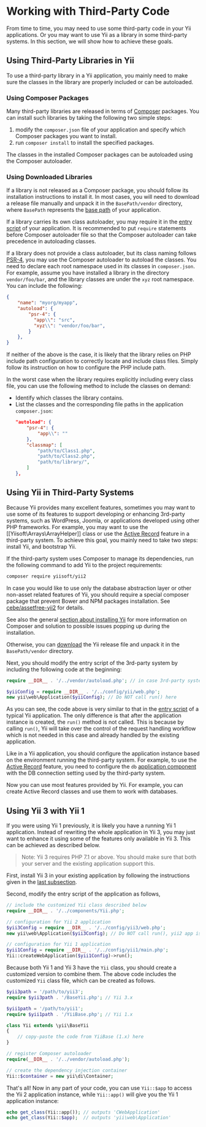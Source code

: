 Working with Third-Party Code
=============================

From time to time, you may need to use some third-party code in your Yii applications. Or you may want to
use Yii as a library in some third-party systems. In this section, we will show how to achieve these goals.


Using Third-Party Libraries in Yii <span id="using-libs-in-yii"></span>
----------------------------------

To use a third-party library in a Yii application, you mainly need to make sure the classes in the library
are properly included or can be autoloaded.

### Using Composer Packages <span id="using-composer-packages"></span>

Many third-party libraries are released in terms of [Composer](https://getcomposer.org/) packages.
You can install such libraries by taking the following two simple steps:

1. modify the `composer.json` file of your application and specify which Composer packages you want to install.
2. run `composer install` to install the specified packages.

The classes in the installed Composer packages can be autoloaded using the Composer autoloader.

### Using Downloaded Libraries <span id="using-downloaded-libs"></span>

If a library is not released as a Composer package, you should follow its installation instructions to install it.
In most cases, you will need to download a release file manually and unpack it in the `BasePath/vendor` directory,
where `BasePath` represents the [base path](structure-applications.md#basePath) of your application.

If a library carries its own class autoloader, you may require it in the [entry script](structure-entry-scripts.md)
of your application. It is recommended to put `require` statements before Composer autoloader file so that
the Composer autoloader can take precedence in autoloading classes.

If a library does not provide a class autoloader, but its class naming follows [PSR-4](http://www.php-fig.org/psr/psr-4/),
you may use the Composer autoloader to autoload the classes. You need to declare each root namespace used in its classes
in `composer.json`. For example,
assume you have installed a library in the directory `vendor/foo/bar`, and the library classes are under
the `xyz` root namespace. You can include the following:

```json
{
    "name": "myorg/myapp",
    "autoload": {
        "psr-4": {
          "app\\": "src",
          "xyz\\": "vendor/foo/bar",          
        }
    },
}
```

If neither of the above is the case, it is likely that the library relies on PHP include path configuration to
correctly locate and include class files. Simply follow its instruction on how to configure the PHP include path.

In the worst case when the library requires explicitly including every class file, you can use the following method
to include the classes on demand:

* Identify which classes the library contains.
* List the classes and the corresponding file paths in the application `composer.json`:
  ```json
  "autoload": {
      "psr-4": {
          "app\\": ""
      },
      "classmap": [
          "path/to/Class1.php",
          "path/to/Class2.php",
          "path/to/library/",
      ]
  },
  ```


Using Yii in Third-Party Systems <span id="using-yii-in-others"></span>
--------------------------------

Because Yii provides many excellent features, sometimes you may want to use some of its features to support
developing or enhancing 3rd-party systems, such as WordPress, Joomla, or applications developed using other PHP
frameworks. For example, you may want to use the [[Yiisoft\Arrays\ArrayHelper]] class or use the
[Active Record](db-active-record.md) feature in a third-party system. To achieve this goal, you mainly need to
take two steps: install Yii, and bootstrap Yii.

If the third-party system uses Composer to manage its dependencies, run the following command to add Yii
to the project requirements:

```bash
composer require yiisoft/yii2
```

In case you would like to use only the database abstraction layer or other non-asset related features of Yii,
you should require a special composer package that prevent Bower and NPM packages installation. See 
[cebe/assetfree-yii2](https://github.com/cebe/assetfree-yii2) for details.

See also the general [section about installing Yii](start-installation.md#installing-via-composer) for more information
on Composer and solution to possible issues popping up during the installation.

Otherwise, you can [download](http://www.yiiframework.com/download/) the Yii release file and unpack it in
the `BasePath/vendor` directory.

Next, you should modify the entry script of the 3rd-party system by including the following code at the beginning:

```php
require __DIR__ . '/../vendor/autoload.php'; // in case 3rd-party system doesn't use Composer

$yiiConfig = require __DIR__ . '/../config/yii/web.php';
new yii\web\Application($yiiConfig); // Do NOT call run() here
```

As you can see, the code above is very similar to that in the [entry script](structure-entry-scripts.md) of
a typical Yii application. The only difference is that after the application instance is created, the `run()` method
is not called. This is because by calling `run()`, Yii will take over the control of the request handling workflow
which is not needed in this case and already handled by the existing application.

Like in a Yii application, you should configure the application instance based on the environment running
the third-party system. For example, to use the [Active Record](db-active-record.md) feature, you need to configure
the `db` [application component](structure-application-components.md) with the DB connection setting used by the third-party system.

Now you can use most features provided by Yii. For example, you can create Active Record classes and use them
to work with databases.


Using Yii 3 with Yii 1 <span id="using-both-yii2-yii1"></span>
----------------------

If you were using Yii 1 previously, it is likely you have a running Yii 1 application. Instead of rewriting
the whole application in Yii 3, you may just want to enhance it using some of the features only available in Yii 3.
This can be achieved as described below.

> Note: Yii 3 requires PHP 7.1 or above. You should make sure that both your server and the existing application
> support this.

First, install Yii 3 in your existing application by following the instructions given in the [last subsection](#using-yii-in-others).

Second, modify the entry script of the application as follows,

```php
// include the customized Yii class described below
require __DIR__ . '/../components/Yii.php';

// configuration for Yii 2 application
$yii3Config = require __DIR__ . '/../config/yii3/web.php';
new yii\web\Application($yii3Config); // Do NOT call run(), yii2 app is only used as service locator

// configuration for Yii 1 application
$yii1Config = require __DIR__ . '/../config/yii1/main.php';
Yii::createWebApplication($yii1Config)->run();
```

Because both Yii 1 and Yii 3 have the `Yii` class, you should create a customized version to combine them.
The above code includes the customized `Yii` class file, which can be created as follows.

```php
$yii3path = '/path/to/yii3';
require $yii3path . '/BaseYii.php'; // Yii 3.x

$yii1path = '/path/to/yii1';
require $yii1path . '/YiiBase.php'; // Yii 1.x

class Yii extends \yii\BaseYii
{
    // copy-paste the code from YiiBase (1.x) here
}

// register Composer autoloader
require(__DIR__ . '/../vendor/autoload.php');

// create the dependency injection container
Yii::$container = new yii\di\Container;
```

That's all! Now in any part of your code, you can use `Yii::$app` to access the Yii 2 application instance, while
`Yii::app()` will give you the Yii 1 application instance:

```php
echo get_class(Yii::app()); // outputs 'CWebApplication'
echo get_class(Yii::$app);  // outputs 'yii\web\Application'
```
